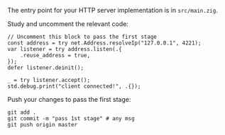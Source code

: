 The entry point for your HTTP server implementation is in `src/main.zig`.

Study and uncomment the relevant code: 

```zig
// Uncomment this block to pass the first stage
const address = try net.Address.resolveIp("127.0.0.1", 4221);
var listener = try address.listen(.{
    .reuse_address = true,
});
defer listener.deinit();

_ = try listener.accept();
std.debug.print("client connected!", .{});
```

Push your changes to pass the first stage:

```
git add .
git commit -m "pass 1st stage" # any msg
git push origin master
```
